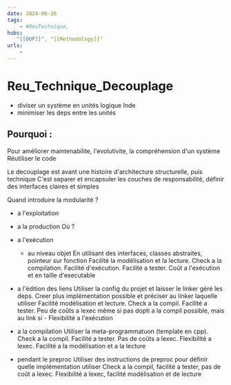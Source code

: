 ```yaml
---
date: 2024-06-26
tags:
    - #RéuTechnique, 
hubs:
   "[[OOP]]", "[[Methodology]]"
urls:
    -
---
```

# Reu_Technique_Decouplage 

- diviser un système en unités logique Inde 
- minimiser les deps entre les unités 

## Pourquoi :
Pour améliorer maintenabilite, l'evolutivite, la compréhension d'un système 
Réutiliser le code

Le decouplage est avant une histoire d'architecture structurelle, puis technique
C'est separer et encapsuler les couches de responsabilité, définir des interfaces claires et simples 

Quand introduire la modularité ?
- a l'exploitation  
- a la production 
Où ?
- a l'exécution
   - au niveau objet
	   En utilisant des interfaces, classes abstraites, pointeur sur fonction
	   Facilité la modélisation et la lecture. Check a la compilation. Facilité d'exécution. Facilité a tester.
	   Coût a l'exécution et en taille d'executable
- a l'édition des liens
		Utiliser la config du projet et laisser le linker géré les deps.
		Creer plus implémentation possible et préciser au linker laquelle utiliser 
		Facilité modélisation et lecture. Check a la compil. Facilité a tester. Peu de coûts a lexec même si pas dopti a la compil possible, mais au link si
		- Flexibilité a l'exécution 
- a la compilation 
		Utiliser la meta-programmatuon (template en cpp). 
		Check a la compil. Facilité a tester. Pas de coûts a lexec.
		Flexibilité a lexec. Facilité a la modélisation et a la lecture 

- pendant le preproc
		Utiliser des instructions de preproc pour définir quelle implémentation utiliser 
		Check a la compil, facilité a tester, pas de coût a lexec.
		Flexibilité a lexec, facilité modélisation et de lecture 



